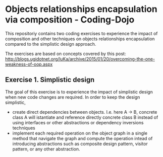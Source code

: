 # Objects relationships encapsulation via composition - Coding-Dojo

This repositoriy contains two coding exercises to experience the impact of composition and other techniques on objects relationships encapsulation compared to the simplistic design approach.

The exercises are based on concepts covered by this post: http://blogs.ugidotnet.org/luKa/archive/2015/01/20/overcoming-the-one-weakness-of-oop.aspx

## Exercise 1. Simplistic design

The goal of this exercise is to experience the impact of simplistic design when new code changes are required.
In order to keep the design simplistic, 
- create direct dependencies between objects. I.e. here A -> B, concrete class A will istantiate and reference directly concrete class B instead of using interfaces or other abstractions or dependency inversions techniques
- implement each required operation on the object graph in a single method that navigate the graph and compute the operation intead of introducing abstractions such as composite design pattern, visitor pattern, or any other abstraction.
